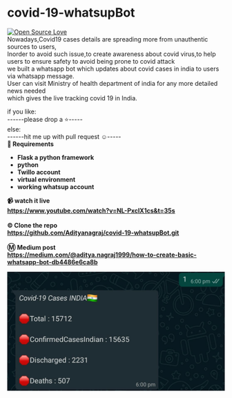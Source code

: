 # covid-19-whatsupBot
[![Open Source Love](https://badges.frapsoft.com/os/v1/open-source.svg?v=103)](https://github.com/ellerbrock/open-source-badges/)<br>
Nowadays,Covid19 cases details are spreading more from unauthentic sources to users,<br>Inorder to avoid such issue,to create awareness about covid virus,to help users to ensure safety to avoid being prone to covid attack<br>we built a whatsapp bot which updates about covid cases in india to users via whatsapp message.<br>User can visit Ministry of health department of india for any more detailed news needed<br>
which gives the live tracking covid 19 in India.<br>

if you like:<br>
     ------please drop a ⭐-----<br>
else:<br>
     ------hit me up with pull request ☺️-----<br>
<B>🧰 Requirements</br>
<ul>
  <li>Flask a python framework</li>
  <li>python</li>
  <li>Twillo account</li>
  <li> virtual environment</li>
  <li> working whatsup account</li>
</ul>

<B> 📹 watch it live<br>
  https://www.youtube.com/watch?v=NL-PxclX1cs&t=35s <br><br>
 <B>©️ Clone the repo<br>
  https://github.com/Adityanagraj/covid-19-whatsupBot.git <br><br>
<B>Ⓜ️ Medium post <br>
   https://medium.com/@aditya.nagraj1999/how-to-create-basic-whatsapp-bot-db4486e6ca8b
     
 
 ![](pic2.jpg)
